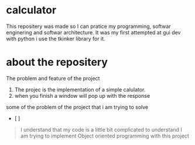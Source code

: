 # calculator
This repositery was made so I can pratice my programming, softwar enginering and softwar architecture.
It was my first attempted at gui dev with python i use the tkinker library for it.

# about the repositery
The problem and feature of the project

1. The projec is the implementation of a simple calulator.
  1. when you finish a window will pop up with the response
  
 some of the problem of the project that i am trying to solve
 - [ ] 



> I understand that my code is a little bit complicated to understand I am trying to implement Object oriented programming with this project
